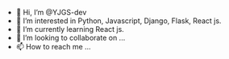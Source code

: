 - 👋 Hi, I’m @YJGS-dev
- 👀 I’m interested in Python, Javascript, Django, Flask, React js.
- 🌱 I’m currently learning React js.
- 💞️ I’m looking to collaborate on ...
- 📫 How to reach me ...

<!---
YJGS-dev/YJGS-dev is a ✨ special ✨ repository because its `README.md` (this file) appears on your GitHub profile.
You can click the Preview link to take a look at your changes.
--->
